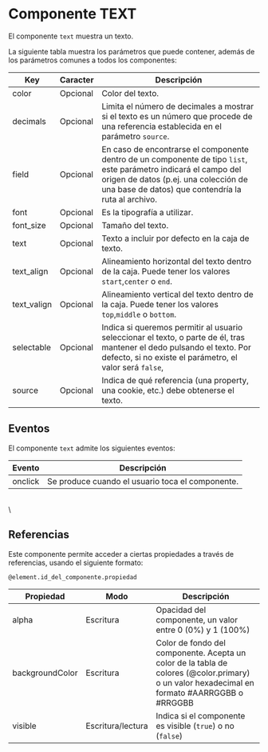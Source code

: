 # Componente TEXT

El componente `text` muestra un texto.


La siguiente tabla muestra los parámetros que puede contener, además de los parámetros comunes a todos los componentes:

  | Key  | Caracter | Descripción |
  | ------------- | ------------- | ------------- |
  | color | Opcional | Color del texto. | 
  | decimals | Opcional | Limita el número de decimales a mostrar si el texto es un número que procede de una referencia establecida en el parámetro `source`. | 
  | field | Opcional | En caso de encontrarse el componente dentro de un componente de tipo `list`, este parámetro indicará el campo del origen de datos (p.ej. una colección de una base de datos) que contendría la ruta al archivo.|
  | font | Opcional | Es la tipografía a utilizar.|
  | font_size | Opcional | Tamaño del texto. |
  | text | Opcional | Texto a incluir por defecto en la caja de texto.|
  | text_align | Opcional | Alineamiento horizontal del texto dentro de la caja. Puede tener los valores `start`,`center` o `end`.|
  | text_valign | Opcional | Alineamiento vertical del texto dentro de la caja. Puede tener los valores `top`,`middle` o `bottom`.|
  | selectable | Opcional | Indica si queremos permitir al usuario seleccionar el texto, o parte de él, tras mantener el dedo pulsando el texto. Por defecto, si no existe el parámetro, el valor será `false`,|
  | source | Opcional | Indica de qué referencia (una property, una cookie, etc.) debe obtenerse el texto. |
  


## Eventos

El componente `text` admite los siguientes eventos:

 | Evento  | Descripción |
  | ------------- | ------------- |
  | onclick | Se produce cuando el usuario toca el componente. |


\
\
## Referencias

Este componente permite acceder a ciertas propiedades a través de referencias, usando el siguiente formato:

```
@element.id_del_componente.propiedad
```

 | Propiedad | Modo | Descripción |
  | ------------- | ------------- | ------------- |
  | alpha | Escritura | Opacidad del componente, un valor entre 0 (0%) y 1 (100%) |
  | backgroundColor | Escritura | Color de fondo del componente. Acepta un color de la tabla de colores (@color.primary) o un valor hexadecimal en formato #AARRGGBB o #RRGGBB |
  | visible | Escritura/lectura | Indica si el componente es visible (`true`) o no (`false`) |
